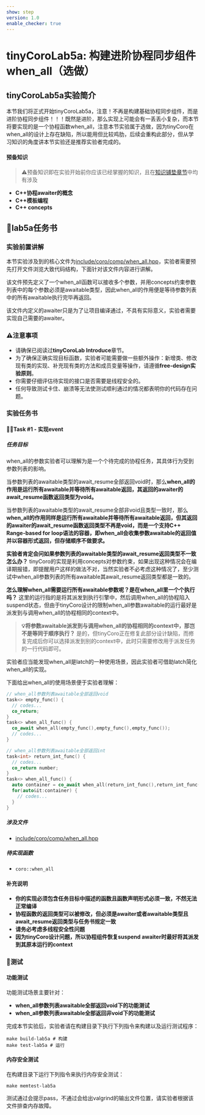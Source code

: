 ```yaml
---
show: step
version: 1.0
enable_checker: true
---
```

# tinyCoroLab5a: 构建进阶协程同步组件when_all（选做）

## tinyCoroLab5a实验简介

本节我们将正式开始tinyCoroLab5a，注意！不再是构建基础协程同步组件，而是进阶协程同步组件！！！既然是进阶，那么实现上可能会有一丢丢小复杂，而本节将要实现的是一个协程函数when_all，注意本节实验属于选做，因为tinyCoro在when_all的设计上存在缺陷，所以能用但比较鸡肋，后续会重构此部分，但从学习知识的角度讲本节实验还是推荐实验者完成的。

#### 预备知识

> ⚠️预备知识即在实验开始前你应该已经掌握的知识，且在[知识铺垫章节]()中均有涉及

- **C++协程awaiter的概念**
- **C++模板编程**
- **C++ concepts**

## 📖lab5a任务书

### 实验前置讲解

本节实验涉及到的核心文件为[include/coro/comp/when_all.hpp](https://github.com/sakurs2/tinyCoroLab/blob/v1.0/include/coro/comp/when_all.hpp)，实验者需要预先打开文件浏览大致代码结构，下面针对该文件内容进行讲解。

该文件预先定义了一个when_all函数可以接收多个参数，并用concepts约束参数列表中的每个参数必须是awaitable类型，因此when_all的作用便是等待参数列表中的所有awaitable执行完毕再返回。

该文件内定义的awaiter只是为了让项目编译通过，不具有实际意义，实验者需要实现自己需要的awaiter。

### ⚠️注意事项

- 请确保已阅读过**tinyCoroLab Introduce**章节。
- 为了确保正确实现目标函数，实验者可能需要做一些额外操作：新增类、修改现有类的实现、补充现有类的方法和成员变量等操作，请遵循**free-design实验原则**。
- 你需要仔细评估待实现的接口是否需要是线程安全的。
- 任何导致测试卡住、崩溃等无法使测试顺利通过的情况都表明你的代码存在问题。

### 实验任务书

#### 🧑‍💻Task #1 - 实现event

##### 任务目标

when_all的参数实验者可以理解为是一个个待完成的协程任务，其具体行为受到参数列表的影响。

当参数列表的awaitable类型的await_resume全部返回void时，那么**when_all的作用是运行所有awaitable并等待所有awaitable返回，其返回的awaiter的await_resume函数返回类型为void。**

当参数列表的awaitable类型的await_resume全部非void且类型一致时，那么**when_all的作用同样是运行所有awaitable并等待所有awaitable返回，但其返回的awaiter的await_resume函数返回类型不再是void，而是一个支持C++ Range-based for loop语法的容器，即when_all会收集参数awaitable的返回值并以容器形式返回，但存储顺序不做要求。**

**实验者肯定会问如果参数列表的awaitable类型的await_resume返回类型不一致怎么办？** tinyCoro的实现是利用concepts对参数约束，如果出现这种情况会在编译期报错，即提醒用户这样的做法不对，当然实验者不必考虑这种情况了，至少测试中when_all参数列表的所有awaitable其await_resume返回类型都是一致的。

**怎么理解when_all需要运行所有awaitable参数呢？是在when_all里一个个执行吗？** 这里的运行指的是将其派发到执行引擎中，然后调用when_all的协程陷入suspend状态，但由于tinyCoro设计的限制when_all参数awaitable的运行最好是派发到与调用when_all的协程相同的context中。

> **💡将参数awaitable派发到与调用when_all的协程相同的context中，那岂不是等同于顺序执行？**
> 是的，但tinyCoro正在修复此部分设计缺陷，而修复完成后你可以选择派发到别的context中，此时只需要修改用于派发任务的一行代码即可。

实验者应当能发现when_all是latch的一种使用场景，因此实验者可借助latch简化when_all的实现。

下面给出when_all的使用场景便于实验者理解：

```cpp
// when_all参数列表awaitable全部返回void
task<> empty_func() {
  // codes...
  co_return;
}
task<> when_all_func() {
  co_await when_all(empty_func(),empty_func(),empty_func());
  // codes...
}

// when_all参数列表awaitable全部返回int
task<int> return_int_func() {
  // codes...
  co_return number;
}
task<> when_all_func() {
  auto container = co_await when_all(return_int_func(),return_int_func(),return_int_func());
  for(auto&it:container) {
    // codes...
  }
}
```

##### 涉及文件

- [include/coro/comp/when_all.hpp](https://github.com/sakurs2/tinyCoroLab/blob/v1.0/include/coro/comp/when_all.hpp)

##### 待实现函数

- `coro::when_all`

#### 补充说明

- **你的实现必须包含任务目标中描述的函数且函数声明形式必须一致，不然无法正常编译**
- **协程函数的返回类型可以被修改，但必须是awaiter或者awaitable类型且await_resume返回类型与任务书规定一致**
- **请务必考虑多线程安全性问题**
- **因为tinyCoro设计问题，所以协程组件恢复suspend awaiter时最好将其派发到其原本运行的context**

### 🔖测试

#### 功能测试

功能测试场景主要针对：

- **when_all参数列表awaitable全部返回void下的功能测试**
- **when_all参数列表awaitable全部返回非void下的功能测试**

完成本节实验后，实验者请在构建目录下执行下列指令来构建以及运行测试程序：

```shell
make build-lab5a # 构建
make test-lab5a # 运行
```

#### 内存安全测试

在构建目录下运行下列指令来执行内存安全测试：

```shell
make memtest-lab5a
```

测试通过会提示pass，不通过会给出valgrind的输出文件位置，请实验者根据该文件排查内存故障。

